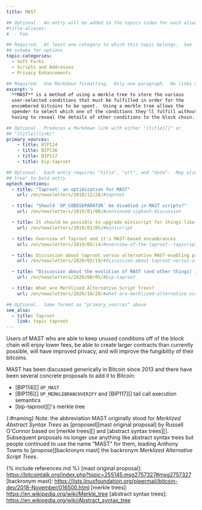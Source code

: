 ```yaml
---
title: MAST

## Optional.  An entry will be added to the topics index for each alias
#title-aliases:
#  - Foo

## Required.  At least one category to which this topic belongs.  See
## schema for options
topic-categories:
  - Soft Forks
  - Scripts and Addresses
  - Privacy Enhancements

## Required.  Use Markdown formatting.  Only one paragraph.  No links allowed.
excerpt: >
  **MAST** is a method of using a merkle tree to store the various
  user-selected conditions that must be fulfilled in order for the
  encumbered bitcoins to be spent.  Using a merkle tree allows the
  spender to select which one of the conditions they'll fulfill without
  having to reveal the details of other conditions to the block chain.

## Optional.  Produces a Markdown link with either "[title][]" or
## "[title](link)"
primary_sources:
    - title: BIP114
    - title: BIP116
    - title: BIP117
    - title: bip-taproot

## Optional.  Each entry requires "title", "url", and "date".  May also use "feature:
## true" to bold entry
optech_mentions:
  - title: "Taproot: an optimization for MAST"
    url: /en/newsletters/2018/12/28/#taproot

  - title: "Should `OP_CODESEPARATOR` be disabled in MAST scripts?"
    url: /en/newsletters/2019/01/08/#continued-sighash-discussion

  - title: It should be possible to upgrade miniscript for things like MAST
    url: /en/newsletters/2019/02/05/#miniscript

  - title: Overview of Taproot and it's MAST-based encumbrances
    url: /en/newsletters/2019/05/14/#overview-of-the-taproot--tapscript-proposed-bips

  - title: Discussion about taproot versus alternative MAST-enabling proposals
    url: /en/newsletters/2020/02/19/#discussion-about-taproot-versus-alternatives

  - title: "Discussion about the evolution of MAST (and other things) into taproot"
    url: /en/newsletters/2020/08/05/#bip-taproot

  - title: What are Merklized Alternative Script Trees?
    url: /en/newsletters/2020/10/28/#what-are-merklized-alternative-script-trees

## Optional.  Same format as "primary_sources" above
see_also:
  - title: Taproot
    link: topic taproot
---
```

Users of MAST who are able to keep unused conditions off of the block
chain will enjoy lower fees, be able to create larger contracts than
currently possible, will have improved privacy, and will improve the
fungibility of their bitcoins.

MAST has been discussed generically in Bitcoin since 2013 and there
have been several concrete proposals to add it to Bitcoin:

- [BIP114][] `OP_MAST`
- [BIP116][] `OP_MERKLEBRANCHVERIFY` and [BIP117][] tail call execution semantics
- [bip-taproot][]'s merkle tree

{:#naming}
Note: the abbreviation MAST originally stood for *Merklized Abstract
Syntax Trees* as [proposed][mast original proposal] by Russell
O'Connor based on [merkle trees][] and [abstract syntax trees][].
Subsequent proposals no longer use anything like abstract syntax trees
but people continued to use the name "MAST" for them, leading Anthony
Towns to [propose][backronym mast] the backronym *Merklized
Alternative Script Trees*.

{% include references.md %}
[mast original proposal]: https://bitcointalk.org/index.php?topic=255145.msg2757327#msg2757327
[backronym mast]: https://lists.linuxfoundation.org/pipermail/bitcoin-dev/2018-November/016500.html
[merkle trees]: https://en.wikipedia.org/wiki/Merkle_tree
[abstract syntax trees]: https://en.wikipedia.org/wiki/Abstract_syntax_tree
